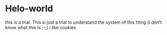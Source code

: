 # Helo-world
this is a trial.
This si just  a trial to understand the system of this hting (i don't know what this is ;-;)
i like cookies 
